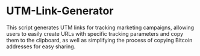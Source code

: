 # UTM-Link-Generator
This script generates UTM links for tracking marketing campaigns, allowing users to easily create URLs with specific tracking parameters and copy them to the clipboard, as well as simplifying the process of copying Bitcoin addresses for easy sharing.
